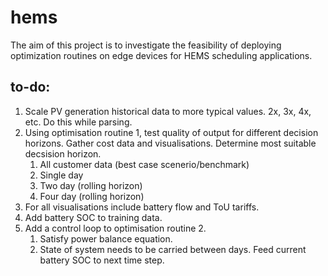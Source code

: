 # hems

The aim of this project is to investigate the feasibility of deploying optimization routines on edge devices for HEMS scheduling applications.

## to-do:

1. Scale PV generation historical data to more typical values. 2x, 3x, 4x, etc. Do this while parsing.
2. Using optimisation routine 1, test quality of output for different decision horizons. Gather cost data and visualisations. Determine most suitable decsision horizon.
    1. All customer data (best case scenerio/benchmark)
    2. Single day
    3. Two day (rolling horizon)
    4. Four day (rolling horizon)
3. For all visualisations include battery flow and ToU tariffs.
3. Add battery SOC to training data.
4. Add a control loop to optimisation routine 2.
    1. Satisfy power balance equation.
    2. State of system needs to be carried between days. Feed current battery SOC to next time step.
